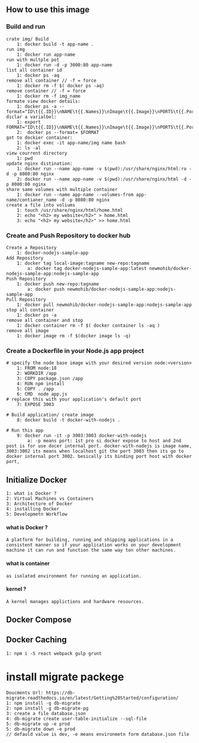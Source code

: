 ## How to use this image

### Build and run
    crate img/ Build
        1: docker build -t app-name .
    run img
        1: docker run app-name
    run with multple pot 
        1: docker run -d -p 3000:80 app-name
    list all container id
        1: docker ps -aq
    remove all container // -f = force 
        1: docker rm -f $( docker ps -aq)
    remove container // -f = force 
        1: docker rm -f img_name
    formate view docker details:
        1: docker ps -a --format="ID\t{{.ID}}\nNAME\t{{.Names}}\nImage\t{{.Image}}\nPORTS\t{{.Ports}}\nCOMMAND\t{{.Command}}\nCREATED\t{{.CreatedAt}}\nSTATUS\t{{.Status}}\n"
    diclar a varialbel:
        1: export FORMAT="ID\t{{.ID}}\nNAME\t{{.Names}}\nImage\t{{.Image}}\nPORTS\t{{.Ports}}\nCOMMAND\t{{.Command}}\nCREATED\t{{.CreatedAt}}\nSTATUS\t{{.Status}}\n"
        2:  docker ps --format= $FORMAT
    got to dockier container:
        1: docker exec -it app-name/img name bash
        2: ls -al
    view courrent directory
        1: pwd
    update nginx distination:
        1: docker run --name app-name -v $(pwd):/usr/share/nginx/html:ro -d -p 8080:80 nginx
        2: docker run --name app-name -v $(pwd):/usr/share/nginx/html -d -p 8080:80 nginx
    share same volumes with multiple container
        1: docker run --name app-name --volumes-from app-name/contianer_name -d -p 8080:80 nginx
    create a file into voliums
        1: touch /usr/share/nginx/html/home.html
        2: echo "<h2> my website</h2>" > home.html
        3: echo "<h2> my website</h2>" >> home.html
    
    
### Create and Push Repository to docker hub
    Create a Repository
        1: docker-nodejs-sample-app
    Add Repository
        1: docker tag local-image:tagname new-repo:tagname
            a: docker tag docker-nodejs-sample-app:latest newmohib/docker-nodejs-sample-app:nodejs-sample-app
    Push Repository
        1: docker push new-repo:tagname
            a: docker push newmohib/docker-nodejs-sample-app:nodejs-sample-app
    Pull Repository
        1: docker pull newmohib/docker-nodejs-sample-app:nodejs-sample-app
    stop all container
        1: docker ps -a
    remove all container and stop
        1: docker container rm -f $( docker container ls -aq )
    remove all image
        1: docker image rm -f $(docker image ls -q)
### Create a Dockerfile in your Node.js app project

    # specify the node base image with your desired version node:<version>
        1: FROM node:18
        2: WORKDIR /app
        3: COPY package.json /app
        4: RUN npm install
        5: COPY . /app
        6: CMD  node app.js 
    # replace this with your application's default port
        7: EXPOSE 3003
        
    # Build application/ create image
        8: docker build -t docker-with-nodejs .

    # Run this app 
        9: docker run -it -p 3003:3003 docker-with-nodejs
            a: -p means port: 1st pro si docker expose to host and 2nd post is for use docer internal port. docker-with-nodejs is image name, 3003:3002 its means when localhost git the port 3003 then its go to docker internal port 3002. besically its binding port host with docker port,


## Initialize Docker

    1: what is Docker ?
    2: Virtual Machines vs Containers
    3: Architecture of Docker
    4: installing Docker
    5: Developmetn Workflow

#### what is Docker ?
    A platform for building, running and shipping applications in a consistent manner so if your application works on your development machine it can run and function the same way ton other machines.
#### what is container
    as isolated environment for running an application.
#### kernel ?
    A kernel manages applictions and hardware resources.

## Docker Compose

## Docker Caching
    1: npm i -S react webpack gulp grunt
    

     

# install migrate packege
    Doucments Url: https://db-migrate.readthedocs.io/en/latest/Getting%20Started/configuration/
    1: npm install -g db-migrate
    2: npm install -g db-migrate-pg
    3: create a file database.json
    4: db-migrate create user-table-initialize --sql-file
    5: db-migrate up -e prod
    5: db-migrate down -e prod
    // defauld value is dev, -e means environmetn form database.json file
